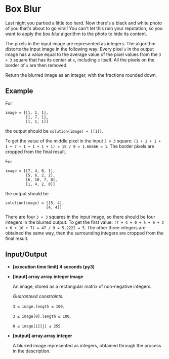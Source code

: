 # Box Blur

Last night you partied a little too hard. Now there's a black and white photo of you that's about to go viral! You can't let this ruin your reputation, so you want to apply the *box blur* algorithm to the photo to hide its content.

The pixels in the input image are represented as integers. The algorithm distorts the input image in the following way: Every pixel `x` in the output image has a value equal to the average value of the pixel values from the `3 × 3` square that has its center at `x`, including `x` itself. All the pixels on the border of `x` are then removed.

Return the blurred image as an integer, with the fractions rounded down.

## Example

For

```
image = [[1, 1, 1], 
         [1, 7, 1], 
         [1, 1, 1]]
```

the output should be `solution(image) = [[1]]`.

To get the value of the middle pixel in the input `3 × 3` square: `(1 + 1 + 1 + 1 + 7 + 1 + 1 + 1 + 1) = 15 / 9 = 1.66666 = 1`. The border pixels are cropped from the final result.

For

```
image = [[7, 4, 0, 1], 
         [5, 6, 2, 2], 
         [6, 10, 7, 8], 
         [1, 4, 2, 0]]
```

the output should be

```
solution(image) = [[5, 4], 
                  [4, 4]]
```

There are four `3 × 3` squares in the input image, so there should be four integers in the blurred output. To get the first value: `(7 + 4 + 0 + 5 + 6 + 2 + 6 + 10 + 7) = 47 / 9 = 5.2222 = 5`. The other three integers are obtained the same way, then the surrounding integers are cropped from the final result.

## Input/Output

- **[execution time limit] 4 seconds (py3)**

- **[input] array.array.integer image**

	An image, stored as a rectangular matrix of non-negative integers.

	*Guaranteed constraints:*

	`3 ≤ image.length ≤ 100`,

	`3 ≤ image[0].length ≤ 100`,

	`0 ≤ image[i][j] ≤ 255`.

- **[output] array.array.integer**

	A blurred image represented as integers, obtained through the process in the description.
